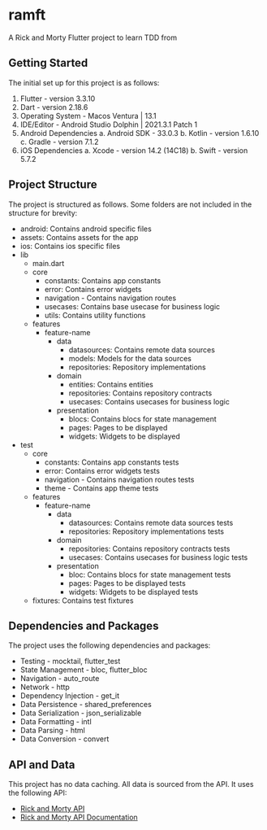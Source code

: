 # ramft

A Rick and Morty Flutter project to learn TDD from

## Getting Started
The initial set up for this project is as follows:
1. Flutter - version 3.3.10
2. Dart - version 2.18.6
3. Operating System - Macos Ventura | 13.1
4. IDE/Editor - Android Studio Dolphin | 2021.3.1 Patch 1
5. Android Dependencies
   a. Android SDK - 33.0.3
   b. Kotlin - version 1.6.10
   c. Gradle - version 7.1.2
6. iOS Dependencies
   a. Xcode - version 14.2 (14C18)
   b. Swift - version 5.7.2

## Project Structure
The project is structured as follows. Some folders are not included in the structure for brevity:
- android: Contains android specific files
- assets: Contains assets for the app
- ios: Contains ios specific files
- lib
    - main.dart
    - core
        - constants: Contains app constants
        - error: Contains error widgets
        - navigation - Contains navigation routes
        - usecases: Contains base usecase for business logic
        - utils: Contains utility functions
    - features
        - feature-name
            - data
                - datasources: Contains remote data sources
                - models: Models for the data sources
                - repositories: Repository implementations
            - domain
                - entities: Contains entities
                - repositories: Contains repository contracts
                - usecases: Contains usecases for business logic
            - presentation
                - blocs: Contains blocs for state management
                - pages: Pages to be displayed
                - widgets: Widgets to be displayed
- test
  - core
      - constants: Contains app constants tests
      - error: Contains error widgets tests
      - navigation - Contains navigation routes tests
      - theme - Contains app theme tests
  - features
      - feature-name
          - data
              - datasources: Contains remote data sources tests
              - repositories: Repository implementations tests
          - domain
              - repositories: Contains repository contracts tests
              - usecases: Contains usecases for business logic tests
          - presentation
              - bloc: Contains blocs for state management tests
              - pages: Pages to be displayed tests
              - widgets: Widgets to be displayed tests
  - fixtures: Contains test fixtures
                
## Dependencies and Packages
The project uses the following dependencies and packages:
- Testing - mocktail, flutter_test
- State Management - bloc, flutter_bloc
- Navigation - auto_route
- Network - http
- Dependency Injection - get_it
- Data Persistence - shared_preferences
- Data Serialization - json_serializable
- Data Formatting - intl
- Data Parsing - html
- Data Conversion - convert

## API and Data
This project has no data caching. All data is sourced from the API. It uses the following API:
- [Rick and Morty API](https://rickandmortyapi.com/)
- [Rick and Morty API Documentation](https://rickandmortyapi.com/documentation/)
